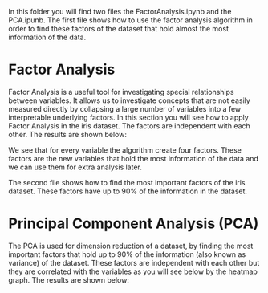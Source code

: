 In this folder you will find two files the FactorAnalysis.ipynb and the PCA.ipunb.
The first file shows how to use the factor analysis algorithm in order to find these factors of the dataset that hold almost 
the most information of the data.
# Factor Analysis
Factor Analysis is a useful tool for investigating special relationships between variables. It allows us to investigate concepts 
that are not easily measured directly by collapsing a large number of variables into a few interpretable underlying factors.
In this section you will see how to apply Factor Analysis in the iris dataset. The factors are independent with each other.
The results are shown below:


We see that for every variable the algorithm create four factors. These factors are the new variables that hold the most 
information of the data and we can use them for extra analysis later.

The second file shows how to find the most important factors of the iris dataset. These factors have up to 90% of the information 
in the dataset.
# Principal Component Analysis (PCA)
The PCA is used for dimension reduction of a dataset, by finding the most important factors that hold up to 90% of the information 
(also known as variance) of the dataset. These factors are independent with each other but they are correlated with the variables 
as you will see below by the heatmap graph. The results are shown below:


